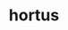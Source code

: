 ---
title: hortus
meaning: garden
ch: [three, 24rv]
pos: noun
stem: hort
genend: ī
abbgender: m.
abbgender2: masc.
gender: masculine
declension: second
derivative: horticulture
six: y
---